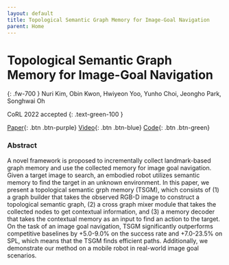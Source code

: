 ```yaml
---
layout: default
title: Topological Semantic Graph Memory for Image-Goal Navigation
parent: Home
---
```

# Topological Semantic Graph Memory for Image-Goal Navigation
{: .fw-700 }
Nuri Kim, Obin Kwon, Hwiyeon Yoo, Yunho Choi, Jeongho Park, Songhwai Oh

CoRL 2022 accepted
{: .text-green-100 }

[Paper](https://arxiv.org/pdf/2209.08274.pdf){: .btn  .btn-purple}
[Video](https://youtu.be/dAnsRLJxGOI){: .btn .btn-blue}
[Code](https://github.com/rllab-snu/Topological-Semantic-Graph-Memory){: .btn .btn-green}

### Abstract
A novel framework is proposed to incrementally collect landmark-based graph memory and use the collected memory for image goal navigation. 
Given a target image to search, an embodied robot utilizes semantic memory to find the target in an unknown environment.
In this paper, we present a topological semantic grph memory (TSGM), which consists of 
(1) a graph builder that takes the observed RGB-D image to construct a topological semantic graph, 
(2) a cross graph mixer module that takes the collected nodes to get contextual information, and 
(3) a memory decoder that takes the contextual memory as an input to find an action to the target.
On the task of an image goal navigation, TSGM significantly outperforms competitive baselines by +5.0-9.0% on the success rate and +7.0-23.5\% on SPL, which means that the TSGM finds efficient paths. 
Additionally, we demonstrate our method on a mobile robot in real-world image goal scenarios.